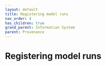 ```yaml
---
layout: default
title: Registering model runs
nav_order: 4
has_children: true
grand_parent: Information System
parent: Provenance
---
```

# Registering model runs